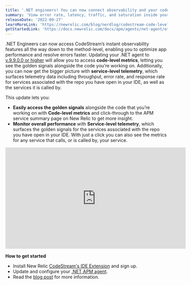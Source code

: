 ```yaml
---
title: '.NET engineers! You can now connect observability and your code with golden signals in your IDE' 
summary: 'View error rate, latency, traffic, and saturation inside your IDE with CodeStream. Update your .NET agent today' 
releaseDate: '2022-09-27' 
learnMoreLink: 'https://newrelic.com/blog/nerdlog/codestream-code-level-metrics' 
getStartedLink: 'https://docs.newrelic.com/docs/apm/agents/net-agent/other-features/net-codestream-integration/' 
---
```

.NET Engineers can now access CodeStream’s instant observability features all the way down to the method-level, enabling you to optimize app performance and resolve errors faster. Updating your .NET agent to [v.9.9.0.0 or higher](https://docs.newrelic.com/docs/apm/agents/net-agent/installation/update-net-agent/) will allow you to access **code-level metrics**, letting you see the golden signals alongside the code you’re working on. Additionally, you can now get the bigger picture with **service-level telemetry**, which surfaces telemetry data including throughput, error rate, and response rate for services associated with the repo you have open in your IDE, as well as the services it is called by.


This update lets you: 
* **Easily access the golden signals** alongside the code that you’re working on with **Code-level metrics** and click-through to the APM service summary page on New Relic to get more insight.
* **Monitor overall performance** with **Service-level telemetry**, which surfaces the golden signals for the services associated with the repo you have open in your IDE. With just a click you can also see the metrics for any service that calls, or is called by, your service.

<iframe width="560" height="315" src="https://www.youtube.com/embed/OP3KF74XEGQ" title="YouTube video player" frameborder="0" allow="accelerometer; autoplay; clipboard-write; encrypted-media; gyroscope; picture-in-picture" allowfullscreen></iframe>

**How to get started**
* Install New Relic [CodeStream's IDE Extension](https://newrelic.com/codestream#getstarted) and sign up.
* Update and configure your [.NET APM agent](https://docs.newrelic.com/docs/apm/agents/net-agent/other-features/net-codestream-integration/).
* Read the [blog post](https://newrelic.com/blog/nerdlog/codestream-code-level-metrics) for more information.


